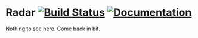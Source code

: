 Radar [![Build Status](http://radar.thefreakinmanual.com:8000/api/badges/chinmaygarde/RadarLove/status.svg)](http://radar.thefreakinmanual.com:8000/chinmaygarde/RadarLove) [![Documentation](https://img.shields.io/badge/documentation-latest-green.svg)](http://radar.thefreakinmanual.com)
=================

Nothing to see here. Come back in bit.
